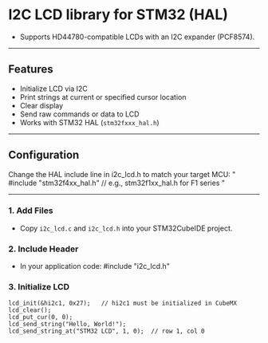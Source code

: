 # I2C LCD library for STM32 (HAL)
- Supports HD44780-compatible LCDs with an I2C expander (PCF8574).

---

## Features
- Initialize LCD via I2C
- Print strings at current or specified cursor location
- Clear display
- Send raw commands or data to LCD
- Works with STM32 HAL (`stm32fxxx_hal.h`)

---

## Configuration
Change the HAL include line in i2c_lcd.h to match your target MCU:
" #include "stm32f4xx_hal.h"   // e.g., stm32f1xx_hal.h for F1 series "

---

### 1. Add Files
- Copy `i2c_lcd.c` and `i2c_lcd.h` into your STM32CubeIDE project.

### 2. Include Header
- In your application code:  #include "i2c_lcd.h"


### 3. Initialize LCD

	lcd_init(&hi2c1, 0x27);   // hi2c1 must be initialized in CubeMX
	lcd_clear();
	lcd_put_cur(0, 0);
	lcd_send_string("Hello, World!");
	lcd_send_string_at("STM32 LCD", 1, 0);  // row 1, col 0
